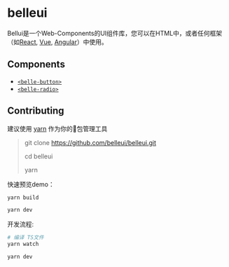 # belleui

Bellui是一个Web-Components的UI组件库，您可以在HTML中，或者任何框架（如[React](https://github.com/facebook/react), [Vue](https://github.com/vuejs/vue),  [Angular](https://github.com/angular/angular)）中使用。

## Components

- [`<belle-button>`](https://github.com/belleui/belleui/blob/master/packages/belle-button)
- [`<belle-radio>`](https://github.com/belleui/belleui/blob/master/packages/belle-radio)

## Contributing

建议使用 [yarn](https://yarnpkg.com/) 作为你的🔧包管理工具

> git clone https://github.com/belleui/belleui.git
>
> cd belleui
>
> yarn

快速预览demo：

```sh
yarn build

yarn dev
```

开发流程:

```sh
# 编译 TS文件
yarn watch

yarn dev
```
